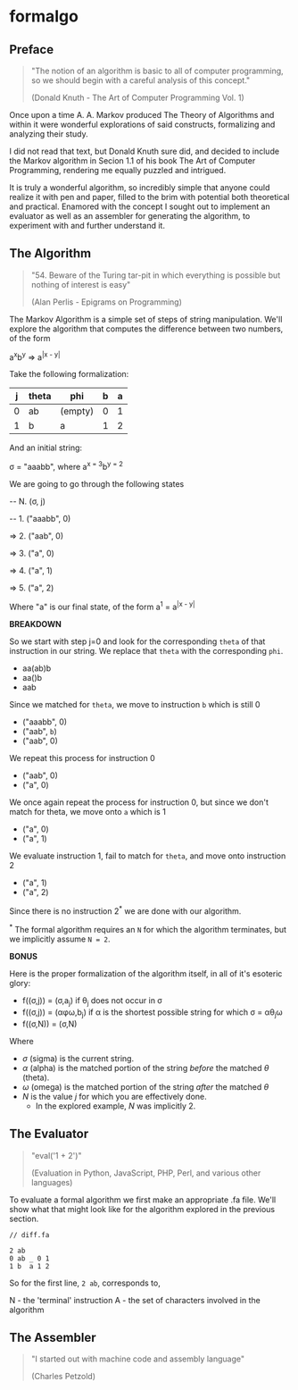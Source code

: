 # formalgo

## Preface

> "The notion of an algorithm is basic to all of computer programming,
> so we should begin with a careful analysis of this concept."
>
> (Donald Knuth - The Art of Computer Programming Vol. 1)

Once upon a time A. A. Markov produced The Theory of Algorithms and within it 
were wonderful explorations of said constructs, 
formalizing and analyzing their study.

I did not read that text, but Donald Knuth sure did, and decided to include the 
Markov algorithm in Secion 1.1 of his book The Art of Computer Programming, 
rendering me equally puzzled and intrigued.

It is truly a wonderful algorithm, so incredibly simple that anyone 
could realize it with pen and paper, filled to the brim with potential
both theoretical and practical. Enamored with the concept I sought out 
to implement an evaluator as well as an assembler for generating the algorithm, 
to experiment with and further understand it.

## The Algorithm

> "54. Beware of the Turing tar-pit in which everything is possible 
> but nothing of interest is easy" 
> 
> (Alan Perlis - Epigrams on Programming)

The Markov Algorithm is a simple set of steps of string manipulation.
We'll explore the algorithm that computes the difference between two numbers,
of the form

  a<sup>x</sup>b<sup>y</sup> => a<sup>|x - y|</sup>

Take the following formalization:

| j   | theta | phi     | b   | a   |
| --- | ----- | ------- | --- | --- |
| 0   | ab    | (empty) | 0   | 1   | 
| 1   | b     | a       | 1   | 2   | 

And an initial string:

  &sigma; = "aaabb",  where a<sup>x = 3</sup>b<sup>y = 2</sup>

We are going to go through the following states

  -- N. (&sigma;, j)

  -- 1. ("aaabb", 0)

  => 2. ("aab", 0)

  => 3. ("a", 0)

  => 4. ("a", 1)

  => 5. ("a", 2)

Where "a" is our final state, of the form a<sup>1</sup> = a<sup>|x - y|</sup>

**BREAKDOWN**

So we start with step j=0 and look for the corresponding 
`theta` of that instruction in our string. We replace that `theta` with 
the corresponding `phi`.

  - aa(ab)b
  - aa()b
  - aab

Since we matched for `theta`, we move to instruction `b` which is still 0

  - ("aaabb", 0)
  - ("aab", `b`)
  - ("aab", 0)

We repeat this process for instruction 0

  - ("aab", 0) 
  - ("a", 0)

We once again repeat the process for instruction 0, but since we don't 
match for theta, we move onto `a` which is 1

  - ("a", 0)
  - ("a", 1)

We evaluate instruction 1, fail to match for `theta`, 
and move onto instruction 2

  - ("a", 1)
  - ("a", 2)

Since there is no instruction 2<sup>\*</sup> we are done with our algorithm.

<sup>\*</sup> The formal algorithm requires an `N` for which the algorithm
terminates, but we implicitly assume `N = 2`.

**BONUS**

Here is the proper formalization of the algorithm itself, in all of it's 
esoteric glory:

  - f((&sigma;,j)) = (&sigma;,a<sub>j</sub>)              if &theta;<sub>j</sub> does not occur in &sigma;
  - f((&sigma;,j)) = (&alpha;&phi;&omega;,b<sub>j</sub>)  if &alpha; is the shortest possible string for which &sigma; = &alpha;&theta;<sub>j</sub>&omega;
  - f((&sigma;,N)) = (&sigma;,N)

Where 

  - *&sigma;* (sigma) is the current string.
  - *&alpha;* (alpha) is the matched portion of the string *before* the matched *&theta;* (theta).
  - *&omega;* (omega) is the matched portion of the string *after* the matched *&theta;*
  - *N* is the value *j* for which you are effectively done. 
    - In the explored example, *N* was implicitly 2.

## The Evaluator

> "eval('1 + 2')"
> 
> (Evaluation in Python, JavaScript, PHP, Perl, and various other languages)

To evaluate a formal algorithm we first make an appropriate .fa file.
We'll show what that might look like for the algorithm explored in 
the previous section.

```
// diff.fa

2 ab
0 ab _ 0 1
1 b  a 1 2
```

So for the first line, `2 ab`, corresponds to, 

N - the 'terminal' instruction 
A - the set of characters involved in the algorithm

## The Assembler

> "I started out with machine code and assembly language"
> 
> (Charles Petzold)
